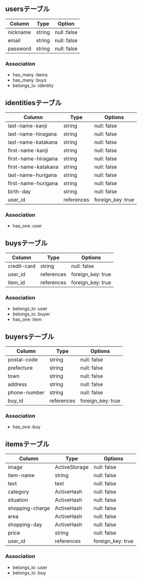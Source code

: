 ## usersテーブル

| Column   | Type   | Option      |
| -------- |------- | ----------- | 
| nickname | string | null :false |
| email    | string | null: false |
| password | string | null: false |

### Association
- has_many :items
- has_many :buys
- belongs_to :identity

## identitiesテーブル

| Column              | Type       | Options           |
| ------------------- | ---------- | ----------------- |
| last-name-kanji     | string     | null: false       |
| last-name-hiragana  | string     | null: false       |
| last-name-katakana  | string     | null: false       |
| first-name-kanji    | string     | null: false       |
| first-name-hiragana | string     | null: false       |
| first-name-katakana | string     | null: false       |
| last-name-hurigana  | string     | null: false       |
| first-name-hurigana | string     | null: false       |
| birth-day           | string     | null: false       |
| user_id             | references | foreign_key :true |

### Association
- has_one :user

## buysテーブル

| Column      | Type       | Options           |
| ----------- | ---------- | ----------------- |
| credit-card | string     | null: false       |
| user_id     | references | foreign_key: true |
| item_id     | references | foreign_key: true |

### Association
- belongs_to :user
- belongs_to :buyer
- has_one :item

## buyersテーブル

| Column       | Type       | Options           |
| ------------ | ---------- | ----------------- |
| postal-code  | string     | null: false       |
| prefecture   | string     | null: false       |
| town         | string     | null: false       |
| address      | string     | null: false       |
| phone-number | string     | null: false       |
| buy_id       | references | foreign_key: true |

### Association
- has_one :buy

## itemsテーブル

| Column          | Type          | Options           |
| --------------- | ------------- | -----------       |
| image           | ActiveStorage | null: false       |
| item-name       | string        | null: false       |
| text            | text          | null: false       |
| category        | ActiveHash    | null: false       |
| situation       | ActiveHash    | null: false       |
| shopping-charge | ActiveHash    | null: false       |
| area            | ActiveHash    | null: false       |
| shopping-day    | ActiveHash    | null: false       |
| price           | string        | null: false       |
| user_id         | references    | foreign_key: true |

### Association
- belongs_to :user
- belongs_to :buy
